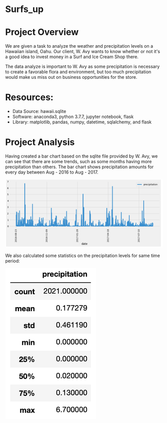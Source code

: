 # Surfs_up

# Project Overview

We are given a task to analyze the weather and precipitation levels on a Hawaiian island, Oahu. Our client, W. Avy wants to know whether or not it's a good idea to invest money in a Surf and Ice Cream Shop there.

The data analyze is important to W. Avy as some precipitation is necessary to create a favorable flora and environment, but too much precipitation would make us miss out on business opportunities for the store.

# Resources:

- Data Source: hawaii.sqlite
- Software: anaconda3, python 3.7.7, jupyter notebook, flask
- Library: matplotlib, pandas, numpy, datetime, sqlalchemy, and flask

# Project Analysis

Having created a bar chart based on the sqlite file provided by W. Avy, we can see that there are some trends, such as some months having more precipitation than others.
The bar chart shows precipitation amounts for every day between Aug - 2016 to Aug - 2017.


![](Images/precipitation.png)

We also calculated some statistics on the precipitation levels for same time period:

![](Images/precipitation_stat.png)
